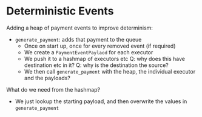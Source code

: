 # Deterministic Events

Adding a heap of payment events to improve determinism:
- `generate_payment`: adds that payment to the queue
  - Once on start up, once for every removed event (if required)
  - We create a `PaymentEventPaylaod` for each executor
  - We push it to a hashmap of executors etc
    Q: why does this have destination etc in it?
    Q: why is the destination the source?
  - We then call `generate_payment` with the heap,
    the individual executor and the payloads?

What do we need from the hashmap?
- We just lookup the starting payload, and then overwrite
  the values in `generate_payment`
